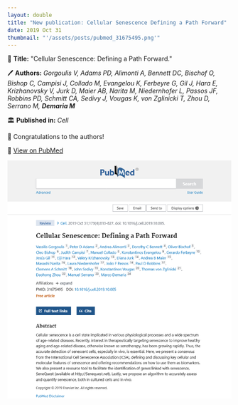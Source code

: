```yaml
---
layout: double
title: "New publication: Cellular Senescence Defining a Path Forward"
date: 2019 Oct 31
thumbnail: "'/assets/posts/pubmed_31675495.png'"
---
```

📖 <strong>Title:</strong> "Cellular Senescence: Defining a Path Forward."  

🖊️ <strong>Authors:</strong> <em>Gorgoulis V, Adams PD, Alimonti A, Bennett DC, Bischof O, Bishop C, Campisi J, Collado M, Evangelou K, Ferbeyre G, Gil J, Hara E, Krizhanovsky V, Jurk D, Maier AB, Narita M, Niedernhofer L, Passos JF, Robbins PD, Schmitt CA, Sedivy J, Vougas K, von Zglinicki T, Zhou D, Serrano M, <strong>Demaria M</strong></em>  

🏛️ <strong>Published in:</strong> <em>Cell</em>  

🎉 Congratulations to the authors!  

🔗 <a href="https://pubmed.ncbi.nlm.nih.gov/31675495/">View on PubMed</a>  

![Publication Image](/assets/posts/pubmed_31675495.png)
